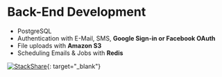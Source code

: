 
# <i class="fa fa-gem"></i> Back-End Development

<ul class="fa-ul">
  <li><i class="fas fa-li fa-database" aria-hidden="true"></i>PostgreSQL</li>
  <li><i class="fas fa-li fa-sign-in-alt" aria-hidden="true"></i>Authentication with E-Mail, SMS, <strong>Google Sign-in or Facebook OAuth</strong></li>
  <li><i class="fab fa-li fa-aws" aria-hidden="true"></i>File uploads with <strong>Amazon S3</strong></li>
  <li><i class="fas fa-li fa-clock" aria-hidden="true"></i>Scheduling Emails & Jobs with <strong>Redis</strong></li>
</ul>

<div style="clear: right;"></div>

[![StackShare](https://img.shields.io/badge/tech-stack-0690fa.svg?style=flat)](https://stackshare.io/patrickclery/rubyonrails){: target="_blank"}
